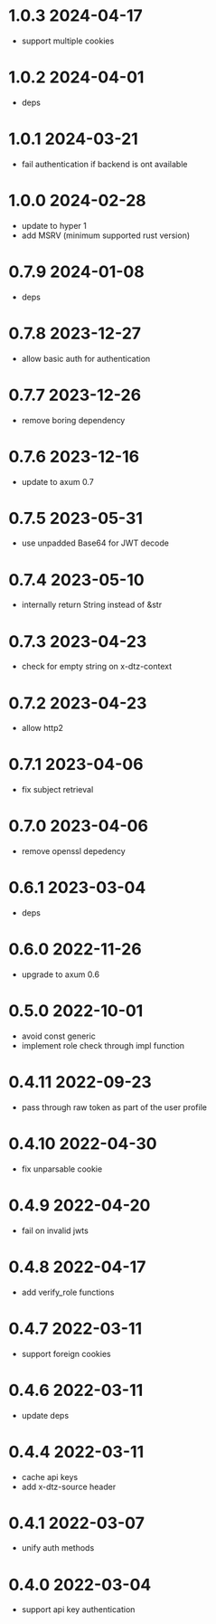 # 1.0.3 2024-04-17

* support multiple cookies

# 1.0.2 2024-04-01

* deps

# 1.0.1 2024-03-21

* fail authentication if backend is ont available

# 1.0.0 2024-02-28

* update to hyper 1
* add MSRV (minimum supported rust version)

# 0.7.9 2024-01-08

* deps

# 0.7.8 2023-12-27

* allow basic auth for authentication

# 0.7.7 2023-12-26

* remove boring dependency

# 0.7.6 2023-12-16

* update to axum 0.7

# 0.7.5 2023-05-31

* use unpadded Base64 for JWT decode

# 0.7.4 2023-05-10

* internally return String instead of &str

# 0.7.3 2023-04-23

* check for empty string on x-dtz-context

# 0.7.2 2023-04-23

* allow http2

# 0.7.1 2023-04-06

* fix subject retrieval

# 0.7.0 2023-04-06

* remove openssl depedency

# 0.6.1 2023-03-04

* deps

# 0.6.0 2022-11-26

* upgrade to axum 0.6

# 0.5.0 2022-10-01

* avoid const generic
* implement role check through impl function

# 0.4.11 2022-09-23

* pass through raw token as part of the user profile

# 0.4.10 2022-04-30

* fix unparsable cookie

# 0.4.9 2022-04-20

* fail on invalid jwts

# 0.4.8 2022-04-17

* add verify_role functions

# 0.4.7 2022-03-11

* support foreign cookies

# 0.4.6 2022-03-11

* update deps

# 0.4.4 2022-03-11

* cache api keys
* add x-dtz-source header

# 0.4.1 2022-03-07

* unify auth methods

# 0.4.0 2022-03-04

* support api key authentication